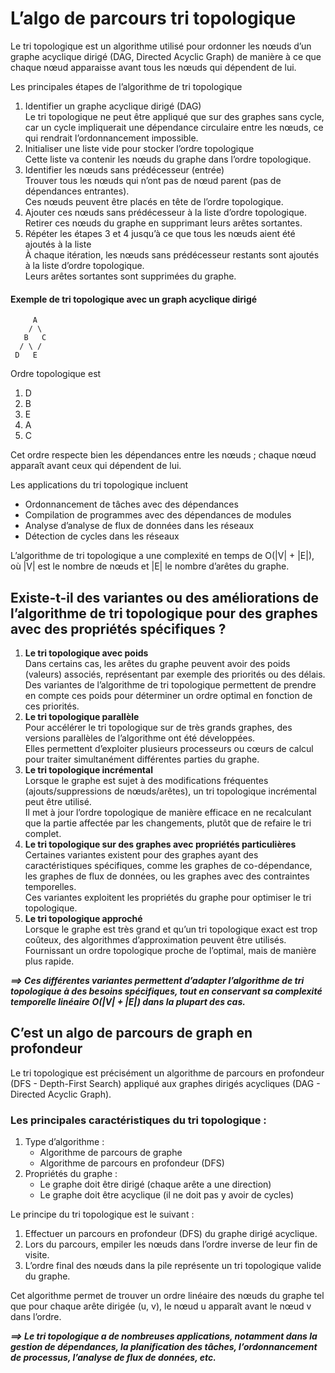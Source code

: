 # **L’algo de parcours tri topologique**
Le tri topologique est un algorithme utilisé pour ordonner les nœuds d’un graphe acyclique dirigé (DAG, Directed Acyclic Graph) de manière à ce que chaque nœud apparaisse avant tous les nœuds qui dépendent de lui.

Les principales étapes de l’algorithme de tri topologique  
1. Identifier un graphe acyclique dirigé (DAG)  
    Le tri topologique ne peut être appliqué que sur des graphes sans cycle, car un cycle impliquerait une dépendance circulaire entre les nœuds, ce qui rendrait l’ordonnancement impossible.
2. Initialiser une liste vide pour stocker l’ordre topologique  
    Cette liste va contenir les nœuds du graphe dans l’ordre topologique.  
3. Identifier les nœuds sans prédécesseur (entrée)  
    Trouver tous les nœuds qui n’ont pas de nœud parent (pas de dépendances entrantes).  
    Ces nœuds peuvent être placés en tête de l’ordre topologique.
1. Ajouter ces nœuds sans prédécesseur à la liste d’ordre topologique.  
    Retirer ces nœuds du graphe en supprimant leurs arêtes sortantes.
1. Répéter les étapes 3 et 4 jusqu’à ce que tous les nœuds aient été ajoutés à la liste  
    À chaque itération, les nœuds sans prédécesseur restants sont ajoutés à la liste d’ordre topologique.  
    Leurs arêtes sortantes sont supprimées du graphe.
#### Exemple de tri topologique avec un graph acyclique dirigé
```
     A
    / \
   B   C
  / \ /
 D   E
```
Ordre topologique est
1. D
2. B
3. E
4. A
5. C

Cet ordre respecte bien les dépendances entre les nœuds ; chaque nœud apparaît avant ceux qui dépendent de lui.

Les applications du tri topologique incluent  
* Ordonnancement de tâches avec des dépendances
* Compilation de programmes avec des dépendances de modules
* Analyse d’analyse de flux de données dans les réseaux
* Détection de cycles dans les réseaux

L’algorithme de tri topologique a une complexité en temps de O(|V| + |E|), où |V| est le nombre de nœuds et |E| le nombre d’arêtes du graphe.
## **Existe-t-il des variantes ou des améliorations de l’algorithme de tri topologique pour des graphes avec des propriétés spécifiques ?**
1. **Le tri topologique avec poids**  
    Dans certains cas, les arêtes du graphe peuvent avoir des poids (valeurs) associés, représentant par exemple des priorités ou des délais.  
    Des variantes de l’algorithme de tri topologique permettent de prendre en compte ces poids pour déterminer un ordre optimal en fonction de ces priorités.
1. **Le tri topologique parallèle**  
    Pour accélérer le tri topologique sur de très grands graphes, des versions parallèles de l’algorithme ont été développées.  
    Elles permettent d’exploiter plusieurs processeurs ou cœurs de calcul pour traiter simultanément différentes parties du graphe.
1. **Le tri topologique incrémental**  
    Lorsque le graphe est sujet à des modifications fréquentes (ajouts/suppressions de nœuds/arêtes), un tri topologique incrémental peut être utilisé.  
    Il met à jour l’ordre topologique de manière efficace en ne recalculant que la partie affectée par les changements, plutôt que de refaire le tri complet.
1. **Le tri topologique sur des graphes avec propriétés particulières**  
    Certaines variantes existent pour des graphes ayant des caractéristiques spécifiques, comme les graphes de co-dépendance, les graphes de flux de données, ou les graphes avec des contraintes temporelles.  
    Ces variantes exploitent les propriétés du graphe pour optimiser le tri topologique.
1. **Le tri topologique approché**  
    Lorsque le graphe est très grand et qu’un tri topologique exact est trop coûteux, des algorithmes d’approximation peuvent être utilisés.  
    Fournissant un ordre topologique proche de l’optimal, mais de manière plus rapide.

_**⟹ Ces différentes variantes permettent d’adapter l’algorithme de tri topologique à des besoins spécifiques, tout en conservant sa complexité temporelle linéaire O(|V| + |E|) dans la plupart des cas.**_
## **C’est un algo de parcours de graph en profondeur**
Le tri topologique est précisément un algorithme de parcours en profondeur (DFS - Depth-First Search) appliqué aux graphes dirigés acycliques (DAG - Directed Acyclic Graph).

### Les principales caractéristiques du tri topologique :

1. Type d’algorithme :
    * Algorithme de parcours de graphe
    * Algorithme de parcours en profondeur (DFS)
2. Propriétés du graphe :
    * Le graphe doit être dirigé (chaque arête a une direction)
    * Le graphe doit être acyclique (il ne doit pas y avoir de cycles)

Le principe du tri topologique est le suivant :
1. Effectuer un parcours en profondeur (DFS) du graphe dirigé acyclique.
1. Lors du parcours, empiler les nœuds dans l’ordre inverse de leur fin de visite.
1. L’ordre final des nœuds dans la pile représente un tri topologique valide du graphe.

Cet algorithme permet de trouver un ordre linéaire des nœuds du graphe tel que pour chaque arête dirigée (u, v), le nœud u apparaît avant le nœud v dans l’ordre.

_**⟹ Le tri topologique a de nombreuses applications, notamment dans la gestion de dépendances, la planification des tâches, l’ordonnancement de processus, l’analyse de flux de données, etc.**_